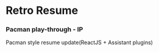 # Retro Resume
### Pacman play-through - IP 
Pacman style resume update(ReactJS + Assistant plugins)
